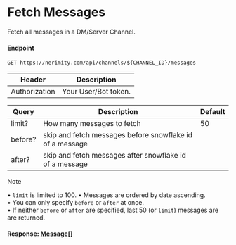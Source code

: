 # Fetch Messages
Fetch all messages in a DM/Server Channel.

#### Endpoint
```
GET https://nerimity.com/api/channels/${CHANNEL_ID}/messages
```

| Header        | Description                    |
| ------------- | ------------------------------ |
| Authorization | Your User/Bot token.           |


| Query         | Description                                              | Default      |
| ------------- | -------------------------------------------------------- | ------------ |
| limit?        | How many messages to fetch                               | 50           |
| before?       | skip and fetch messages before snowflake id of a message |              |
| after?        | skip and fetch messages after snowflake id of a message  |              |

> [!NOTE]
> • `limit` is limited to 100.
> • Messages are ordered by date ascending.  
> • You can only specify `before` or `after` at once.  
> • If neither `before` or `after` are specified, last 50 (or `limit`) messages are are returned. 
#### Response: [Message[]](/types/Message.md)
